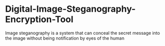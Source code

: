 # Digital-Image-Steganography-Encryption-Tool

Image steganography is a system that can conceal the secret message into the image without being notification by eyes of the human
